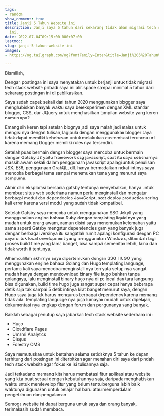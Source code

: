 ```yaml
---
tags:
- random
show_comment: true
title: Janji 5 Tahun Website ini
description: Janji saya 5 tahun dari sekarang tidak akan migrasi tech stack website
  ini.
date: 2022-07-04T09:15:00.000+07:00
lastmod: 
slug: janji-5-tahun-website-ini
images:
- https://og.tailgraph.com/og?fontFamily=Inter&title=Janji%205%20Tahun%20blog%20ini.&titleTailwind=text-gray-800%20font-bold%20text-6xl&titleFontFamily=Inter&text=Janji%205%20tahun%20blog%20ini%20tidak%20akan%20migrasi%20Tech%20Stack%20dan%20Ganti%20Tema&textTailwind=text-gray-700%20text-2xl%20mt-4&textFontFamily=Inter&logoUrl=&logoTailwind=h-8&bgTailwind=bg-white&footer=aliif.space&footerTailwind=text-gray-600&t=1654527274278&refresh=1

---
```

Bismillah,

Dengan postingan ini saya menyatakan untuk berjanji untuk tidak migrasi tech stack website pribadi saya ini aliif.space sampai minimal 5 tahun dari sekarang postingan ini di publikasikan.

Saya sudah capek sekali dari tahun 2020 menggunakan blogger saya menghabiskan banyak waktu saya bereksperimen dengan XML standar blogger, CSS, dan JQuery untuk menghasilkan tampilan website yang keren namun apa?

Emang sih keren tapi setelah blognya jadi saya malah jadi malas untuk mengisi nya dengan tulisan, lagipula dengan menggunakan blogger saya tidak dapat memiliki kebebasan untuk melakukan customisasi terutama url karena memang blogger memiliki rules nya tersendiri.

Setelah puas bermain dengan blogger saya mencoba untuk bermain dengan Gatsby JS yaitu framework ssg javascript, saat itu saya sebenarnya massih awam sekali dalam penggunaan javascript apalagi untuk penulisan JSX, ES6, penggunaan GrahQL, dll. hanya bermodalkan nekat intinya saya mencoba berbagai tema sampai menemukan tema yang menurut saya sempurna.

Akhir dari eksplorasi bersama gatsby tentunya menyebalkan, hanya untuk membuat situs web sederhana namun perlu menginstall dan mengatur berbagai modul dan dependecies JavaScript, saat deploy production sering kali error karena versi modul yang sudah tidak kompatibel.

Setelah Gatsby saya mencoba untuk menggunakan SSG Jekyll yang menggunakan engine bahasa Ruby dengan templating liquid nya yang mudah untuk orang awam, namun disini saya menemukan kelemahan yaitu sama seperti Gatsby mengatur dependencies gem yang banyak juga dengan berbagai versinya itu sangatlah rumit apalagi konfigurasi dengan PC saya untuk local development yang menggunakan Windows, ditambah lagi proses build time yang lama banget, bisa sampai semenitan lebih, lama dan tidak worth it tentunya.

Alhamdulillah akhirnya saya dipertemukan dengan SSG HUGO yang menggunakan engine bahasa Golang dan Hugo templating language, pertama kali saya mencoba menginstall nya ternyata setup nya sangat mudah hanya dengan mendownload binary file hugo bahkan tanpa golangnya, lalu menginstall binary hugo nya di pc local dan tara langsung bisa digunakan, build time hugo juga sangat super cepat hanya beberapa detik saja tak sampai 5 detik intinya kilat banget menurut saya, dengan Hugo saya juga tak harus mengurus berbagai dependency karena memang tidak ada. templating language nya juga lumayan mudah untuk dipelajari, dokumentasi nya lengkap dengan forum dan pengunanya yang banyak.

Baiklah sebagai penutup saya jabarkan tech stack website sederhana ini :

* Hugo
* Cloudflare Pages
* Umami Analytics
* Disqus
* Forestry CMS

Saya memutuskan untuk bertahan selama setidaknya 5 tahun ke depan terhitung dari postingan ini diterbitkan agar menahan diri saya dari pindah tech stack website agar fokus ke isi tulisannya saja.

Jadi terkadang memang kita harus membatasi fitur aplikasi atau website yang kita buat sesuai dengan kebutuhannya saja, daripada menghabiskan waktu untuk mendevelop fitur yang belum tentu berguna lebih baik waktunya digunakan untuk belajar hal baru atau memperdalam pengetahuan dan pengalaman.

Semoga website ini dapat berguna untuk saya dan orang banyak, terimakasih sudah membaca.